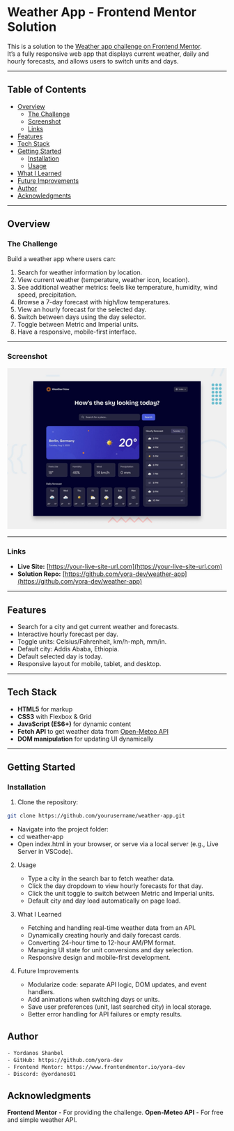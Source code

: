 # Weather App - Frontend Mentor Solution

This is a solution to the [Weather app challenge on Frontend Mentor](https://www.frontendmentor.io/challenges/weather-app-K1FhddVm49).  
It’s a fully responsive web app that displays current weather, daily and hourly forecasts, and allows users to switch units and days.

---

## Table of Contents

- [Overview](#overview)
  - [The Challenge](#the-challenge)
  - [Screenshot](#screenshot)
  - [Links](#links)
- [Features](#features)
- [Tech Stack](#tech-stack)
- [Getting Started](#getting-started)
  - [Installation](#installation)
  - [Usage](#usage)
- [What I Learned](#what-i-learned)
- [Future Improvements](#future-improvements)
- [Author](#author)
- [Acknowledgments](#acknowledgments)

---

## Overview

### The Challenge

Build a weather app where users can:

1. Search for weather information by location.
2. View current weather (temperature, weather icon, location).
3. See additional weather metrics: feels like temperature, humidity, wind speed, precipitation.
4. Browse a 7-day forecast with high/low temperatures.
5. View an hourly forecast for the selected day.
6. Switch between days using the day selector.
7. Toggle between Metric and Imperial units.
8. Have a responsive, mobile-first interface.

---

### Screenshot

![Weather App Screenshot](./preview.jpg)

---

### Links

- **Live Site:** [https://your-live-site-url.com](https://your-live-site-url.com)
- **Solution Repo:** [https://github.com/yora-dev/weather-app](https://github.com/yora-dev/weather-app)

---

## Features

- Search for a city and get current weather and forecasts.
- Interactive hourly forecast per day.
- Toggle units: Celsius/Fahrenheit, km/h-mph, mm/in.
- Default city: Addis Ababa, Ethiopia.
- Default selected day is today.
- Responsive layout for mobile, tablet, and desktop.

---

## Tech Stack

- **HTML5** for markup
- **CSS3** with Flexbox & Grid
- **JavaScript (ES6+)** for dynamic content
- **Fetch API** to get weather data from [Open-Meteo API](https://open-meteo.com/)
- **DOM manipulation** for updating UI dynamically

---

## Getting Started

### Installation

1. Clone the repository:

```bash
git clone https://github.com/yourusername/weather-app.git
```

- Navigate into the project folder:
- cd weather-app
- Open index.html in your browser, or serve via a local server (e.g., Live Server in VSCode).

2. Usage

   - Type a city in the search bar to fetch weather data.
   - Click the day dropdown to view hourly forecasts for that day.
   - Click the unit toggle to switch between Metric and Imperial units.
   - Default city and day load automatically on page load.

3. What I Learned

   - Fetching and handling real-time weather data from an API.
   - Dynamically creating hourly and daily forecast cards.
   - Converting 24-hour time to 12-hour AM/PM format.
   - Managing UI state for unit conversions and day selection.
   - Responsive design and mobile-first development.

4. Future Improvements

   - Modularize code: separate API logic, DOM updates, and event handlers.
   - Add animations when switching days or units.
   - Save user preferences (unit, last searched city) in local storage.
   - Better error handling for API failures or empty results.

## Author

    - Yordanos Shanbel
    - GitHub: https://github.com/yora-dev
    - Frontend Mentor: https://www.frontendmentor.io/yora-dev
    - Discord: @yordanos01

## Acknowledgments

**Frontend Mentor** - For providing the challenge.
**Open-Meteo API** - For free and simple weather API.
